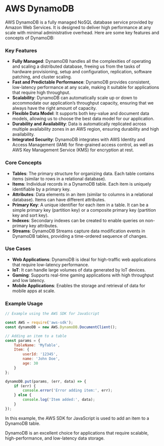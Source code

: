 # AWS DynamoDB

AWS DynamoDB is a fully managed NoSQL database service provided by Amazon Web Services. It is designed to deliver high performance at any scale with minimal administrative overhead. Here are some key features and concepts of DynamoDB:

### Key Features
- **Fully Managed**: DynamoDB handles all the complexities of operating and scaling a distributed database, freeing us from the tasks of hardware provisioning, setup and configuration, replication, software patching, and cluster scaling.
- **Fast and Predictable Performance**: DynamoDB provides consistent, low-latency performance at any scale, making it suitable for applications that require high throughput.
- **Scalability**: DynamoDB can automatically scale up or down to accommodate our application’s throughput capacity, ensuring that we always have the right amount of capacity.
- **Flexible Data Model**: It supports both key-value and document data models, allowing us to choose the best data model for our application.
- **Durability and Availability**: Data is automatically replicated across multiple availability zones in an AWS region, ensuring durability and high availability.
- **Integrated Security**: DynamoDB integrates with AWS Identity and Access Management (IAM) for fine-grained access control, as well as AWS Key Management Service (KMS) for encryption at rest.

### Core Concepts
- **Tables**: The primary structure for organizing data. Each table contains items (similar to rows in a relational database).
- **Items**: Individual records in a DynamoDB table. Each item is uniquely identifiable by a primary key.
- **Attributes**: Data elements in an item (similar to columns in a relational database). Items can have different attributes.
- **Primary Key**: A unique identifier for each item in a table. It can be a simple primary key (partition key) or a composite primary key (partition key and sort key).
- **Indexes**: Secondary indexes can be created to enable queries on non-primary key attributes.
- **Streams**: DynamoDB Streams capture data modification events in DynamoDB tables, providing a time-ordered sequence of changes.

### Use Cases
- **Web Applications**: DynamoDB is ideal for high-traffic web applications that require low-latency performance.
- **IoT**: It can handle large volumes of data generated by IoT devices.
- **Gaming**: Supports real-time gaming applications with high throughput and low latency.
- **Mobile Applications**: Enables the storage and retrieval of data for mobile apps at scale.

### Example Usage
```javascript
// Example using the AWS SDK for JavaScript

const AWS = require('aws-sdk');
const dynamoDB = new AWS.DynamoDB.DocumentClient();

// Adding an item to a table
const params = {
    TableName: 'MyTable',
    Item: {
        userId: '12345',
        name: 'John Doe',
        age: 30
    }
};

dynamoDB.put(params, (err, data) => {
    if (err) {
        console.error('Error adding item:', err);
    } else {
        console.log('Item added:', data);
    }
});
```

In this example, the AWS SDK for JavaScript is used to add an item to a DynamoDB table.

DynamoDB is an excellent choice for applications that require scalable, high-performance, and low-latency data storage.
